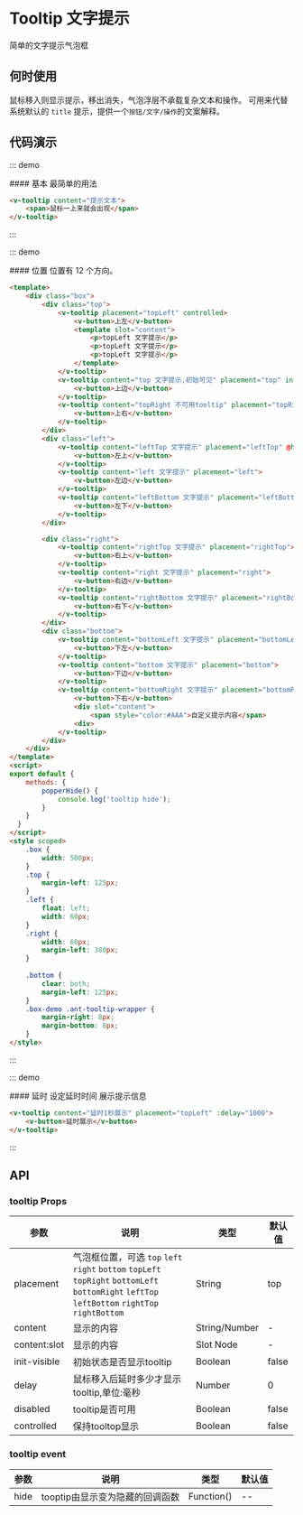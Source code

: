 <style scoped>
    .box {
        /* width: 500px; */
    }
    .top {
        margin-left: 125px;
    }
    .left {
        float: left;
        width: 60px;
    }
    .right {
        width: 60px; 
        margin-left: 380px;
    }
    .bottom {
        clear: both;
        margin-left: 125px;
    }
    .box-demo .ant-tooltip-wrapper {
        margin-right: 8px;
        margin-bottom: 8px;
    }
</style>
<script>

export default {
    methods: {
        popperHide() {
            console.log('tooltip hide');
        }
    }
}
</script>

# Tooltip 文字提示
简单的文字提示气泡框

## 何时使用
鼠标移入则显示提示，移出消失，气泡浮层不承载复杂文本和操作。
可用来代替系统默认的 `title` 提示，提供一个`按钮/文字/操作`的文案解释。

## 代码演示

::: demo

<summary>
  #### 基本
  最简单的用法
</summary>

```html
<v-tooltip content="提示文本">
    <span>鼠标一上来就会出现</span>
</v-tooltip>
```
:::

::: demo

<summary>
  #### 位置
  位置有 12 个方向。
</summary>

```html
<template>
    <div class="box">
        <div class="top">
            <v-tooltip placement="topLeft" controlled>
                <v-button>上左</v-button>
                <template slot="content">
                    <p>topLeft 文字提示</p>
                    <p>topLeft 文字提示</p>
                    <p>topLeft 文字提示</p>
                </template>
            </v-tooltip>
            <v-tooltip content="top 文字提示,初始可见" placement="top" init-visible>
                <v-button>上边</v-button>
            </v-tooltip>
            <v-tooltip content="topRight 不可用tooltip" placement="topRight" disabled>
                <v-button>上右</v-button>
            </v-tooltip>
        </div>
        <div class="left">
            <v-tooltip content="leftTop 文字提示" placement="leftTop" @hide="popperHide">
                <v-button>左上</v-button>
            </v-tooltip>
            <v-tooltip content="left 文字提示" placement="left">
                <v-button>左边</v-button>
            </v-tooltip>
            <v-tooltip content="leftBottom 文字提示" placement="leftBottom">
                <v-button>左下</v-button>
            </v-tooltip>
        </div>

        <div class="right">
            <v-tooltip content="rightTop 文字提示" placement="rightTop">
                <v-button>右上</v-button>
            </v-tooltip>
            <v-tooltip content="right 文字提示" placement="right">
                <v-button>右边</v-button>
            </v-tooltip>
            <v-tooltip content="rightBottom 文字提示" placement="rightBottom">
                <v-button>右下</v-button>
            </v-tooltip>
        </div>
        <div class="bottom">
            <v-tooltip content="bottomLeft 文字提示" placement="bottomLeft">
                <v-button>下左</v-button>
            </v-tooltip>
            <v-tooltip content="bottom 文字提示" placement="bottom">
                <v-button>下边</v-button>
            </v-tooltip>
            <v-tooltip content="bottomRight 文字提示" placement="bottomRight">
                <v-button>下右</v-button>
                <div slot="content">
                    <span style="color:#AAA">自定义提示内容</span>
                <div>
            </v-tooltip>
        </div>
    </div>
</template>
<script>
export default {
    methods: {
        popperHide() {
            console.log('tooltip hide');
        }
    }
  }
</script>
<style scoped>
    .box {
        width: 500px;
    }
    .top {
        margin-left: 125px;
    }
    .left {
        float: left;
        width: 60px;
    }
    .right {
        width: 60px; 
        margin-left: 380px;
    }
    
    .bottom {
        clear: both;
        margin-left: 125px;
    }
    .box-demo .ant-tooltip-wrapper {
        margin-right: 8px;
        margin-bottom: 8px;
    }
</style>
```
:::

::: demo

<summary>
  #### 延时
  设定延时时间 展示提示信息
</summary>

```html
<v-tooltip content="延时1秒展示" placement="topLeft" :delay="1000">
    <v-button>延时展示</v-button>
</v-tooltip>
```
:::

## API

### tooltip Props

| 参数      | 说明          | 类型      | 默认值  |
|---------- |-------------- |----------  |-------- |
| placement | 气泡框位置，可选 `top` `left` `right` `bottom` `topLeft` `topRight` `bottomLeft` `bottomRight` `leftTop` `leftBottom` `rightTop` `rightBottom` | String     | top    |
| content | 显示的内容 | String/Number	 |  - |
| content:slot | 显示的内容 | Slot Node	 |  - |
| init-visible | 初始状态是否显示tooltip | Boolean |  false |
| delay | 鼠标移入后延时多少才显示tooltip,单位:毫秒| Number |  0 |
| disabled | tooltip是否可用 | Boolean |  false |
| controlled | 保持tooltop显示 | Boolean |  false |

### tooltip event

| 参数      | 说明          | 类型      | 默认值  |
|---------- |-------------- |----------  |-------- |
| hide | tooptip由显示变为隐藏的回调函数 | Function() | -- |
